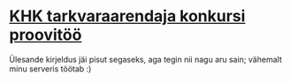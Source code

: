 # [KHK tarkvaraarendaja konkursi proovitöö](https://github.com/jyri78/KHK_proovitoeoe/)
Ülesande kirjeldus jäi pisut segaseks, aga tegin nii nagu aru sain; vähemalt minu serveris töötab :)
